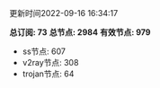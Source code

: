 更新时间2022-09-16 16:34:17

**总订阅: 73**
**总节点: 2984**
**有效节点: 979**
- ss节点: 607
- v2ray节点: 308
- trojan节点: 64
